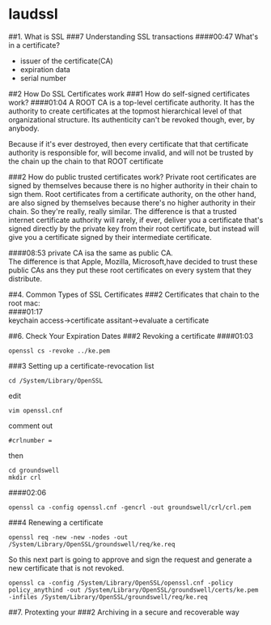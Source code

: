 # laudssl
##1. What is SSL
###7 Understanding SSL transactions
####00:47
What's in a certificate?
- issuer of the certificate(CA)
- expiration data
- serial number


##2 How Do SSL Certificates work
###1 How do self-signed certificates work?
####01:04 
A ROOT CA is a top-level certificate authority. It has the authority to create certificates at the topmost hierarchical level of that organizational structure.
Its authenticity can't be revoked though, ever, by anybody.  

Because if it's ever destroyed, then every certificate that that certificate authority is responsible for, will become invalid, and will not be trusted by the chain up the chain to that ROOT certificate

###2 How do public trusted certificates work?
Private root certificates are signed by themselves because there is no higher authority in their chain to sign them. 
Root certificates from a certificate authority, on the other hand, are also signed by themselves because there's no higher authority in their chain. 
So they're really, really similar. The difference is that a trusted internet certificate authority will rarely, if ever, deliver you a certificate that's signed directly by the private key from their root certificate, but instead will give you a certificate signed by their intermediate certificate.


####08:53
private CA isa the same as public CA.  
The difference is that Apple, Mozilla, Microsoft,have decided to trust these public CAs ans they put these root certificates on every system that they distribute.










##4. Common Types of SSL Certificates
###2 Certificates that chain to the root
mac:  
####01:17  
keychain access->certificate assitant->evaluate a certificate











##6. Check Your Expiration Dates
###2 Revoking a certificate
####01:03
```
openssl cs -revoke ../ke.pem
```

###3 Setting up a certificate-revocation list
```
cd /System/Library/OpenSSL
```
edit
```
vim openssl.cnf
```
comment out
```
#crlnumber = 
```
then
```
cd groundswell
mkdir crl
```
####02:06
```
openssl ca -config openssl.cnf -gencrl -out groundswell/crl/crl.pem
```
###4 Renewing a certificate
```
openssl req -new -new -nodes -out /System/Library/OpenSSL/groundswell/req/ke.req
```
So this next part is going to approve and sign the request and generate a new certificate that is not revoked. 
```
openssl ca -config /System/Library/OpenSSL/openssl.cnf -policy policy_anythind -out /System/Library/OpenSSL/groundswell/certs/ke.pem -infiles /System/Library/OpenSSL/groundswell/req/ke.req
```




##7. Protexting your
###2 Archiving in a secure and recoverable way




